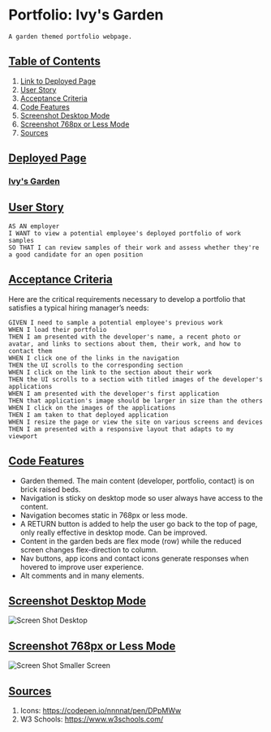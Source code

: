 # Portfolio: Ivy's Garden
    A garden themed portfolio webpage.

## <u>Table of Contents</u>
1. [Link to Deployed Page](#udeployed-pageu)
2. [User Story](#uuser-storyu)
3. [Acceptance Criteria](#uacceptance-criteriau)
4. [Code Features](#ucode-featuresu)
5. [Screenshot Desktop Mode](#uscreenshot-desktop-modeu)
6. [Screenshot 768px or Less Mode](#uscreenshot-768px-or-less-modeu)
7. [Sources](#usourcesu)

## <u>Deployed Page</u>
### [Ivy's Garden](https://iwirsing.github.io/Module-2-Challenge-Portfolio-Ivys-Garden/)
 
## <u>User Story</u>

```
AS AN employer
I WANT to view a potential employee's deployed portfolio of work samples
SO THAT I can review samples of their work and assess whether they're a good candidate for an open position
```


## <u>Acceptance Criteria</u>

Here are the critical requirements necessary to develop a portfolio that satisfies a typical hiring manager’s needs:

```
GIVEN I need to sample a potential employee's previous work
WHEN I load their portfolio
THEN I am presented with the developer's name, a recent photo or avatar, and links to sections about them, their work, and how to contact them
WHEN I click one of the links in the navigation
THEN the UI scrolls to the corresponding section
WHEN I click on the link to the section about their work
THEN the UI scrolls to a section with titled images of the developer's applications
WHEN I am presented with the developer's first application
THEN that application's image should be larger in size than the others
WHEN I click on the images of the applications
THEN I am taken to that deployed application
WHEN I resize the page or view the site on various screens and devices
THEN I am presented with a responsive layout that adapts to my viewport
```

## <u>Code Features</u>
- Garden themed. The main content (developer, portfolio, contact) is on brick raised beds.
- Navigation is sticky on desktop mode so user always have access to the content.
- Navigation becomes static in 768px or less mode.
- A RETURN button is added to help the user go back to the top of page, only really effective in desktop mode. Can be improved.
- Content in the garden beds are flex mode (row) while the reduced screen changes flex-direction to column.
- Nav buttons, app icons and contact icons generate responses when hovered to improve user experience.
- Alt comments and in many elements.

## <u>Screenshot Desktop Mode</u>
![Screen Shot Desktop](./assets/images/IvysGardenDesktop.png)

## <u>Screenshot 768px or Less Mode</u>
![Screen Shot Smaller Screen](./assets/images/Ivy'sGarden768pxorless.png)

## <u>Sources</u>
1. Icons: https://codepen.io/nnnnat/pen/DPpMWw
2. W3 Schools: https://www.w3schools.com/
